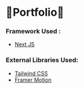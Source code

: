 # 🌟Portfolio🌟

### Framework Used :

- [Next JS](https://nextjs.org/) <br />

### External Libraries Used:

- [Tailwind CSS](https://tailwindcss.com/) <br />
- [Framer Motion](https://www.framer.com/motion/) <br />
